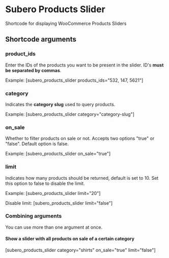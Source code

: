 # Subero Products Slider
Shortcode for displaying WooCommerce Products Sliders

## Shortcode arguments

### product_ids
Enter the IDs of the products you want to be present in the slider. ID's **must be separated by commas**.

Example: [subero_products_slider products_ids="532, 147, 5621"]

### category
Indicates the **category slug** used to query products.

Example: [subero_products_slider category="category-slug"]

### on_sale
Whether to filter products on sale or not. Accepts two options "true" or "false". Default option is false.

Example: [subero_products_slider on_sale="true"]

### limit
Indicates how many products should be returned, default is set to 10. Set this option to false to disable the limit.

Example: [subero_products_slider limit="20"]

Disable limit: [subero_products_slider limit="false"]

### Combining arguments
You can use more than one argument at once.

#### Show a slider with all products on sale of a certain category
[subero_products_slider category="shirts" on_sale="true" limit="false"]
